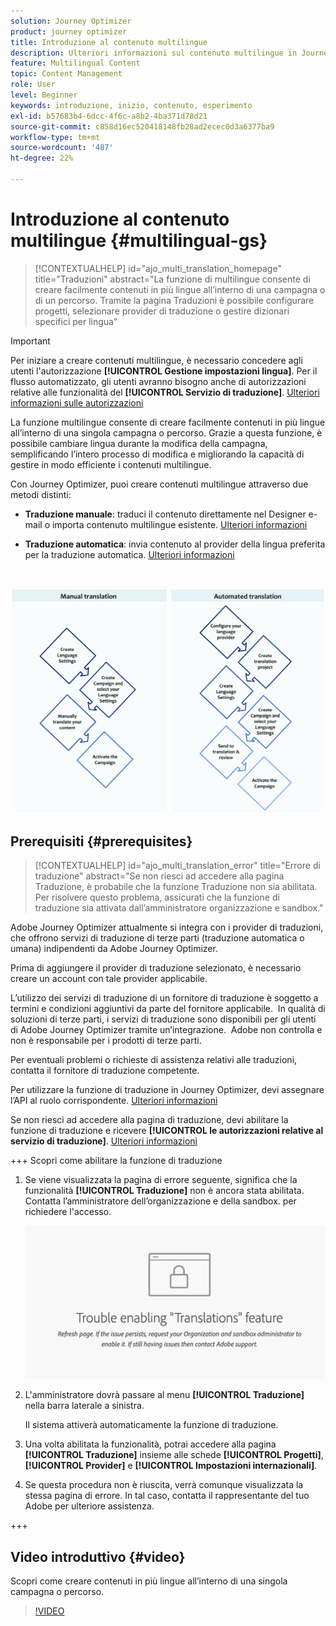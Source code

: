 ```yaml
---
solution: Journey Optimizer
product: journey optimizer
title: Introduzione al contenuto multilingue
description: Ulteriori informazioni sul contenuto multilingue in Journey Optimizer
feature: Multilingual Content
topic: Content Management
role: User
level: Beginner
keywords: introduzione, inizio, contenuto, esperimento
exl-id: b57683b4-6dcc-4f6c-a8b2-4ba371d78d21
source-git-commit: c858d16ec520418148fb28ad2ecec0d3a6377ba9
workflow-type: tm+mt
source-wordcount: '487'
ht-degree: 22%

---
```


# Introduzione al contenuto multilingue {#multilingual-gs}

>[!CONTEXTUALHELP]
>id="ajo_multi_translation_homepage"
>title="Traduzioni"
>abstract="La funzione di multilingue consente di creare facilmente contenuti in più lingue all’interno di una campagna o di un percorso. Tramite la pagina Traduzioni è possibile configurare progetti, selezionare provider di traduzione o gestire dizionari specifici per lingua"

>[!IMPORTANT]
>
>Per iniziare a creare contenuti multilingue, è necessario concedere agli utenti l&#39;autorizzazione **[!UICONTROL Gestione impostazioni lingua]**.
>Per il flusso automatizzato, gli utenti avranno bisogno anche di autorizzazioni relative alle funzionalità del **[!UICONTROL Servizio di traduzione]**. [Ulteriori informazioni sulle autorizzazioni](../administration/permissions.md)

La funzione multilingue consente di creare facilmente contenuti in più lingue all’interno di una singola campagna o percorso. Grazie a questa funzione, è possibile cambiare lingua durante la modifica della campagna, semplificando l’intero processo di modifica e migliorando la capacità di gestire in modo efficiente i contenuti multilingue.

Con Journey Optimizer, puoi creare contenuti multilingue attraverso due metodi distinti:

* **Traduzione manuale**: traduci il contenuto direttamente nel Designer e-mail o importa contenuto multilingue esistente. [Ulteriori informazioni](multilingual-manual.md)

* **Traduzione automatica**: invia contenuto al provider della lingua preferita per la traduzione automatica. [Ulteriori informazioni](multilingual-automated.md)

</br>

![](assets/translation_schema.png)

## Prerequisiti {#prerequisites}

>[!CONTEXTUALHELP]
>id="ajo_multi_translation_error"
>title="Errore di traduzione"
>abstract="Se non riesci ad accedere alla pagina Traduzione, è probabile che la funzione Traduzione non sia abilitata. Per risolvere questo problema, assicurati che la funzione di traduzione sia attivata dall’amministratore organizzazione e sandbox."

Adobe Journey Optimizer attualmente si integra con i provider di traduzioni, che offrono servizi di traduzione di terze parti (traduzione automatica o umana) indipendenti da Adobe Journey Optimizer.

Prima di aggiungere il provider di traduzione selezionato, è necessario creare un account con tale provider applicabile.

L’utilizzo dei servizi di traduzione di un fornitore di traduzione è soggetto a termini e condizioni aggiuntivi da parte del fornitore applicabile.  In qualità di soluzioni di terze parti, i servizi di traduzione sono disponibili per gli utenti di Adobe Journey Optimizer tramite un’integrazione.  Adobe non controlla e non è responsabile per i prodotti di terze parti.

Per eventuali problemi o richieste di assistenza relativi alle traduzioni, contatta il fornitore di traduzione competente.

Per utilizzare la funzione di traduzione in Journey Optimizer, devi assegnare l’API al ruolo corrispondente. [Ulteriori informazioni](https://experienceleague.adobe.com/en/docs/experience-platform/landing/platform-apis/api-authentication#assign-api-to-a-role)

Se non riesci ad accedere alla pagina di traduzione, devi abilitare la funzione di traduzione e ricevere **[!UICONTROL le autorizzazioni relative al servizio di traduzione]**. [Ulteriori informazioni](../administration/ootb-permissions.md)

+++ Scopri come abilitare la funzione di traduzione

1. Se viene visualizzata la pagina di errore seguente, significa che la funzionalità **[!UICONTROL Traduzione]** non è ancora stata abilitata. Contatta l’amministratore dell’organizzazione e della sandbox. per richiedere l&#39;accesso.

   ![](assets/multi-troubleshoot.png)

1. L&#39;amministratore dovrà passare al menu **[!UICONTROL Traduzione]** nella barra laterale a sinistra.

   Il sistema attiverà automaticamente la funzione di traduzione.

1. Una volta abilitata la funzionalità, potrai accedere alla pagina **[!UICONTROL Traduzione]** insieme alle schede **[!UICONTROL Progetti]**, **[!UICONTROL Provider]** e **[!UICONTROL Impostazioni internazionali]**.

1. Se questa procedura non è riuscita, verrà comunque visualizzata la stessa pagina di errore. In tal caso, contatta il rappresentante del tuo Adobe per ulteriore assistenza.

+++

## Video introduttivo {#video}

Scopri come creare contenuti in più lingue all’interno di una singola campagna o percorso.

>[!VIDEO](https://video.tv.adobe.com/v/3430921/)
